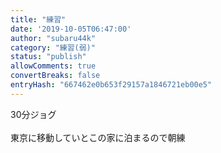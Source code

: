 ```yaml
---
title: "練習"
date: '2019-10-05T06:47:00'
author: "subaru44k"
category: "練習(弱)"
status: "publish"
allowComments: true
convertBreaks: false
entryHash: "667462e0b653f29157a1846721eb00e5"
---
```

30分ジョグ<br>
<br>
東京に移動していとこの家に泊まるので朝練
